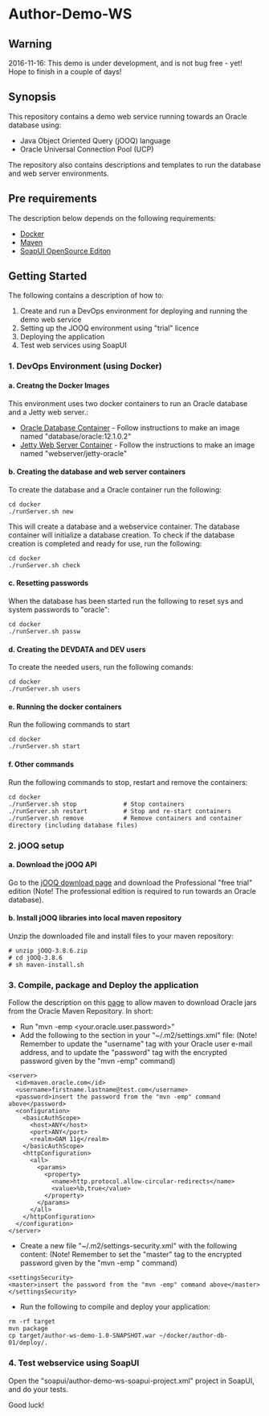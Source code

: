# Author-Demo-WS

## Warning

2016-11-16: This demo is under development, and is not bug free - yet! Hope to finish in a couple of days!

## Synopsis

This repository contains a demo web service running towards an Oracle database using:

- Java Object Oriented Query (jOOQ) language
- Oracle Universal Connection Pool (UCP)

The repository also contains  descriptions and templates to run the database and web server environments.

## Pre requirements

The description below depends on the following requirements:

- [Docker](https://www.docker.com/products/overview)
- [Maven](https://maven.apache.org/download.cgi)
- [SoapUI OpenSource Editon](https://www.soapui.org/downloads/soapui.html)

## Getting Started

The following contains a description of how to:

1. Create and run a DevOps environment for deploying and running the demo web service
2. Setting up the JOOQ environment using "trial" licence
3. Deploying the application
4. Test web services using SoapUI

### 1. DevOps Environment (using Docker)

#### a. Creatng the  Docker Images
This environment uses two docker containers to run an Oracle database and a Jetty web server.:

* [Oracle Database Container](docker/db-env) - Follow instructions to make an image named "database/oracle:12.1.0.2"
* [Jetty Web Server Container](docker/jetty-env) - Follow the instructions to make an image named "webserver/jetty-oracle" 

#### b. Creating the database and web server containers

To create the database and a Oracle container run the following:

```
cd docker
./runServer.sh new
```
This will create a database and a webservice container. The database container will initialize a database creation.
To check if the database creation is completed and ready for use, run the following:

```
cd docker
./runServer.sh check 
```
#### c. Resetting passwords

When the database has been started run the following to reset sys and system passwords to "oracle":

```
cd docker
./runServer.sh passw
```

#### d. Creating the DEVDATA and DEV users

To create the needed users, run the following comands:
```
cd docker
./runServer.sh users 
```

#### e. Running the docker containers

Run the following commands to start 
```
cd docker
./runServer.sh start
```

#### f. Other commands

Run the following commands to stop, restart and remove the containers:
```
cd docker
./runServer.sh stop             # Stop containers
./runServer.sh restart          # Stop and re-start containers
./runServer.sh remove           # Remove containers and container directory (including database files)
```

### 2. jOOQ setup

#### a. Download the jOOQ API
Go to the [jOOQ download page](http://www.jooq.org/download/) and download the Professional "free trial" edition (Note! The professional edition is required to run towards an Oracle database). 

#### b. Install jOOQ libraries into local maven repository 
Unzip the downloaded file and install files to your maven repository: 
```
# unzip jOOQ-3.8.6.zip
# cd jOOQ-3.8.6
# sh maven-install.sh
```

### 3. Compile, package and Deploy the application

Follow the description on this [page](https://blogs.oracle.com/dev2dev/entry/oracle_maven_repository_instructions_for) to allow maven to download Oracle jars from the Oracle Maven Repository. In short:
- Run "mvn -emp <your.oracle.user.password>"
- Add the following to the <servers> section in your "~/.m2/settings.xml" file: (Note! Remember to update the "username" tag with your Oracle user e-mail address, and to update the "password" tag with the encrypted password given by the "mvn -emp" command)
```
<server>
  <id>maven.oracle.com</id>
  <username>firstname.lastname@test.com</username>
  <password>insert the password from the "mvn -emp" command above</password>
  <configuration>
    <basicAuthScope>
      <host>ANY</host>
      <port>ANY</port>
      <realm>OAM 11g</realm>
    </basicAuthScope>
    <httpConfiguration>
      <all>
        <params>
          <property>
            <name>http.protocol.allow-circular-redirects</name>
            <value>%b,true</value>
          </property>
        </params>
      </all>
    </httpConfiguration>
  </configuration>
</server>
```

- Create a new file "~/.m2/settings-security.xml" with the following content: (Note! Remember to set the "master" tag to the encrypted password given by the "mvn -emp <password>" command)
```
<settingsSecurity>
<master>insert the password from the "mvn -emp" command above</master>
</settingsSecurity>
```
- Run the following to compile and deploy your application:

```
rm -rf target
mvn package
cp target/author-ws-demo-1.0-SNAPSHOT.war ~/docker/author-db-01/deploy/.
```

### 4. Test webservice using SoapUI

Open the "soapui/author-demo-ws-soapui-project.xml" project in SoapUI, and do your tests.

Good luck!

